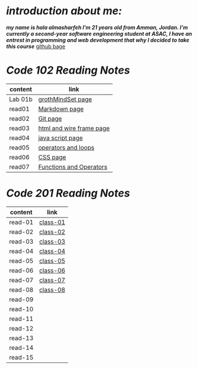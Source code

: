 
# *introduction about me:*
***my name is hala almasharfeh I'm 21 years old from Amman, Jordan.
I'm currently a second-year software engineering student at ASAC, I have an entrest in programming and web development that why I decided to take this course***
[github bage](https://github.com/hala277)

# *Code 102 Reading Notes*

content | link
------------ | -------------
Lab 01b| [grothMindSet page]( https://hala277.github.io/reading-notes/grothMindSet)
read01|[Markdown page](https://hala277.github.io/reading-notes/read01)
read02 | [Git page]( https://hala277.github.io/reading-notes/read02)
read03 | [html and wire frame page](https://hala277.github.io/reading-notes/read03)
read04 | [java script page](https://hala277.github.io/reading-notes/read04)
read05 | [operators and loops](https://hala277.github.io/reading-notes/read05)
read06 | [CSS page](https://hala277.github.io/reading-notes/read06)
read07 | [Functions and Operators](https://hala277.github.io/reading-notes/read07)


# *Code 201 Reading Notes*

content | link
------------ | -------------
read-01 |[class-01](https://hala277.github.io/reading-notes/class-01)
read-02 |[class-02](https://hala277.github.io/reading-notes/class-02)
read-03 |[class-03](https://hala277.github.io/reading-notes/class-03)
read-04 | [class-04](https://hala277.github.io/reading-notes/class-04)
read-05 | [class-05](https://hala277.github.io/reading-notes/class-05)
read-06 | [class-06](https://hala277.github.io/reading-notes/class-06)
read-07 | [class-07](https://hala277.github.io/reading-notes/class-07)
read-08 | [class-08](https://hala277.github.io/reading-notes/class-08)
read-09 | 
read-10 | 
read-11 | 
read-12 | 
read-13 | 
read-14 | 
read-15 | 



